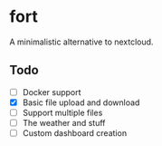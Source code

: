 # fort

A minimalistic alternative to nextcloud.

## Todo

 - [ ] Docker support
 - [x] Basic file upload and download
 - [ ] Support multiple files
 - [ ] The weather and stuff
 - [ ] Custom dashboard creation
